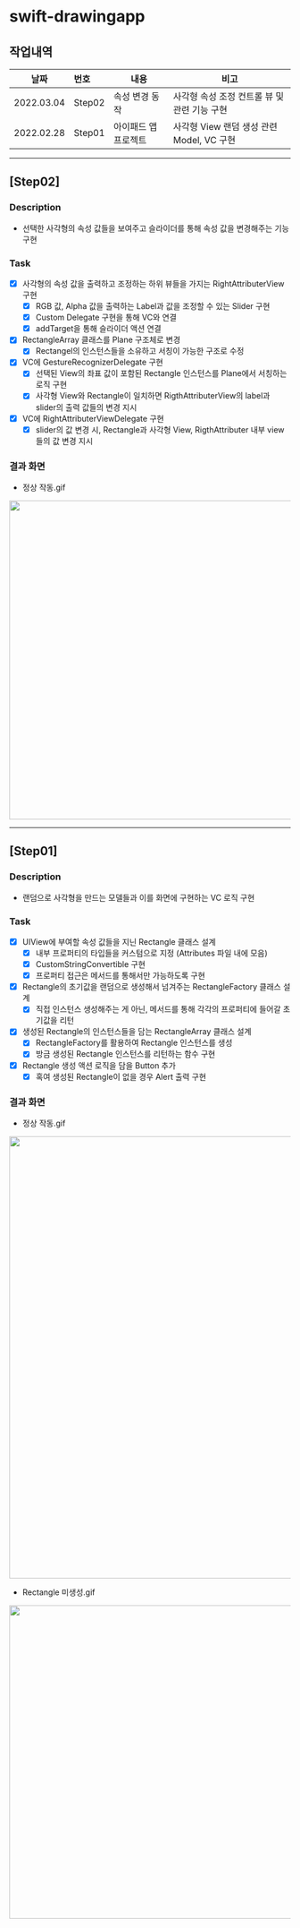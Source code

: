 # swift-drawingapp
## 작업내역

| 날짜       | 번호   | 내용                             | 비고                                             |
| ---------- | :----- | ------------------------------| ---------------------------------------------- |
| 2022.03.04 | Step02 | 속성 변경 동작                   | 사각형 속성 조정 컨트롤 뷰 및 관련 기능 구현              |
| 2022.02.28 | Step01 | 아이패드 앱 프로젝트               | 사각형 View 랜덤 생성 관련 Model, VC 구현             |

------
## [Step02] 
### Description
- 선택한 사각형의 속성 값들을 보여주고 슬라이더를 통해 속성 값을 변경해주는 기능 구현

### Task
- [x] 사각형의 속성 값을 출력하고 조정하는 하위 뷰들을 가지는 RightAttributerView 구현
    - [x] RGB 값, Alpha 값을 출력하는 Label과 값을 조정할 수 있는 Slider 구현
    - [x] Custom Delegate 구현을 통해 VC와 연결
    - [x] addTarget을 통해 슬라이더 액션 연결
- [x] RectangleArray 클래스를 Plane 구조체로 변경
    - [x] Rectangel의 인스턴스들을 소유하고 서칭이 가능한 구조로 수정
- [x] VC에 GestureRecognizerDelegate 구현
    - [x] 선택된 View의 좌표 값이 포함된 Rectangle 인스턴스를 Plane에서 서칭하는 로직 구현
    - [x] 사각형 View와 Rectangle이 일치하면 RigthAttributerView의 label과 slider의 출력 값들의 변경 지시
- [x] VC에 RightAttributerViewDelegate 구현
    - [x] slider의 값 변경 시, Rectangle과 사각형 View, RigthAttributer 내부 view들의 값 변경 지시
    
### 결과 화면
- 정상 작동.gif
<img src = "https://user-images.githubusercontent.com/44107696/156721736-c80df1c8-6aba-4f4c-a896-c6b2a78193ca.gif" width="710" height="570">


------
## [Step01] 
### Description
- 랜덤으로 사각형을 만드는 모델들과 이를 화면에 구현하는 VC 로직 구현

### Task
- [x] UIView에 부여할 속성 값들을 지닌 Rectangle 클래스 설계
    - [x] 내부 프로퍼티의 타입들을 커스텀으로 지정 (Attributes 파일 내에 모음)
    - [x] CustomStringConvertible 구현
    - [x] 프로퍼티 접근은 메서드를 통해서만 가능하도록 구현
- [x] Rectangle의 초기값을 랜덤으로 생성해서 넘겨주는 RectangleFactory 클래스 설계
    - [x] 직접 인스턴스 생성해주는 게 아닌, 메서드를 통해 각각의 프로퍼티에 들어갈 초기값을 리턴
- [x] 생성된 Rectangle의 인스턴스들을 담는 RectangleArray 클래스 설계
    - [x] RectangleFactory를 활용하여 Rectangle 인스턴스를 생성
    - [x] 방금 생성된 Rectangle 인스턴스를 리턴하는 함수 구현
- [x] Rectangle 생성 액션 로직을 담을 Button 추가
    - [x] 혹여 생성된 Rectangle이 없을 경우 Alert 출력 구현

### 결과 화면
- 정상 작동.gif
<img src = "https://user-images.githubusercontent.com/44107696/155989496-3ae6b336-ddaa-435a-8de3-1fc4e377d53d.gif" width="800" height="790">

- Rectangle 미생성.gif
<img src = "https://user-images.githubusercontent.com/44107696/155989901-381ae318-771d-49ca-9d17-d2dbfa070af9.gif" width="710" height="560">
